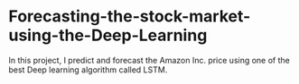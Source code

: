 # Forecasting-the-stock-market-using-the-Deep-Learning
In this project, I predict and forecast the Amazon Inc. price using one of the best Deep learning algorithm called LSTM.
